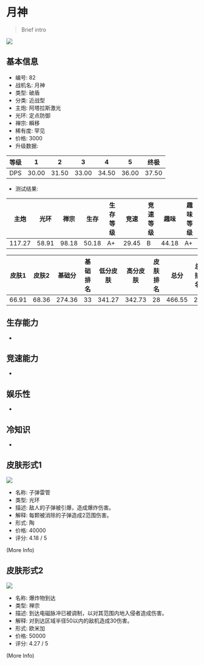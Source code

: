 # 月神

> Brief intro

<img src="/ships/ship_82.png" style={{zoom:1}}/>

## 基本信息

- 编号: 82
- 战机名: 月神
- 类型: 破盾
- 分类: 近战型
- 主炮: 阿塔拉斯激光
- 光环: 定点防御
- 禅宗: 瞬移
- 稀有度: 罕见
- 价格: 3000
- 升级数据: 

| 等级 | 1 | 2 | 3 | 4 | 5 | 终极 |
|--|--|--|--|--|--|--|
| DPS | 30.00 | 31.50 | 33.00 | 34.50 | 36.00 | 37.50 |

- 测试结果: 

| 主炮 | 光环 | 禅宗 | 生存 | 生存等级 | 竞速 | 竞速等级 | 趣味 | 趣味等级 |
|--|--|--|--|--|--|--|--|--|
| 117.27 | 58.91 | 98.18 | 50.18 | A+ | 29.45 | B | 44.18 | A+ |

| 皮肤1 | 皮肤2 | 基础分 | 基础排名 | 低分皮肤 | 高分皮肤 | 皮肤排名 | 总分 | 总排名 |
|--|--|--|--|--|--|--|--|--|
| 66.91 | 68.36 | 274.36 | 33 | 341.27 | 342.73 | 28 | 466.55 | 21 |

## 生存能力

-

## 竞速能力

-

## 娱乐性

-

## 冷知识

-

## 皮肤形式1

<img src="/ships/ship_82_apex_1.png" style={{zoom:1}}/>

- 名称: 子弹雷管
- 类型: 光环
- 描述: 敌人的子弹被引爆，造成爆炸伤害。
- 解释: 每颗被消除的子弹造成2范围伤害。
- 形式: 陶
- 价格: 40000
- 评分: 4.18 / 5

(More Info)

## 皮肤形式2

<img src="/ships/ship_82_apex_2.png" style={{zoom:1}}/>

- 名称: 爆炸物到达
- 类型: 禅宗
- 描述: 到达电磁脉冲已被调制，以对其范围内地入侵者造成伤害。
- 解释: 对到达区域半径50以内的敌机造成30伤害。
- 形式: 欧米加
- 价格: 50000
- 评分: 4.27 / 5

(More Info)
